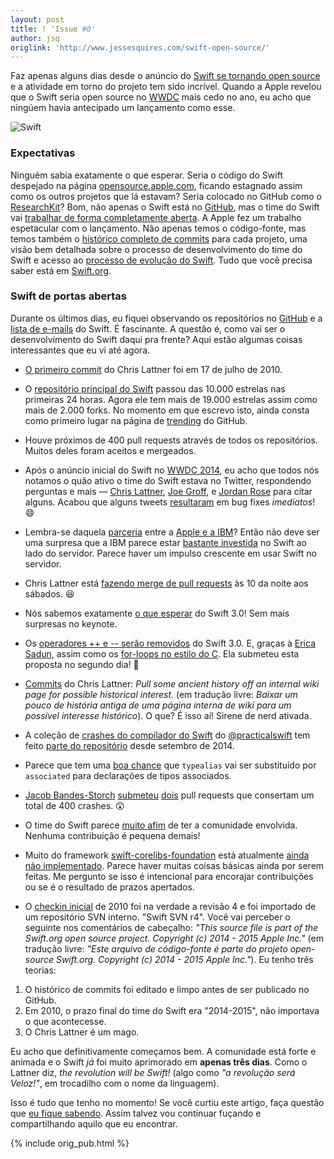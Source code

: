 ```yaml
---
layout: post
title: ! 'Issue #0'
author: jsq
origlink: 'http://www.jessesquires.com/swift-open-source/'
---
```


Faz apenas alguns dias desde o anúncio do [Swift se tornando open source](https://developer.apple.com/swift/blog/?id=34) e a atividade em torno do projeto tem sido incrível. Quando a Apple revelou que o Swift seria open source no [WWDC](https://developer.apple.com/wwdc/) mais cedo no ano, eu acho que ningúem havia antecipado um lançamento como esse.

<!--excerpt-->

<img class="img-thumbnail img-responsive center" src="/img/swift-logo.png" title="Swift" alt="Swift"/>

### Expectativas

Ninguém sabia exatamente o que esperar. Seria o código do Swift despejado na página [opensource.apple.com](http://www.opensource.apple.com), ficando estagnado assim como os outros projetos que lá estavam? Seria colocado no GitHub como o [ResearchKit](https://github.com/ResearchKit)? Bom, não apenas o Swift está no [GitHub](https://github.com/apple/), mas o time do Swift vai [trabalhar de forma completamente aberta](http://arstechnica.com/apple/2015/12/craig-federighi-talks-open-source-swift-and-whats-coming-in-version-3-0/). A Apple fez um trabalho espetacular com o lançamento. Não apenas temos o código-fonte, mas temos também o [histórico completo de commits](https://github.com/apple/swift/commits/master) para cada projeto, uma visão bem detalhada sobre o processo de desenvolvimento do time do Swift e acesso ao [processo de evolução do Swift](https://github.com/apple/swift-evolution). Tudo que você precisa saber está em [Swift.org](http://swift.org).

### Swift de portas abertas

Durante os últimos dias, eu fiquei observando os repositórios no [GitHub](https://github.com/apple/) e a [lista de e-mails](https://swift.org/community/#mailing-lists) do Swift. É fascinante. A questão é, como vai ser o desenvolvimento do Swift daqui pra frente? Aqui estão algumas coisas interessantes que eu vi até agora.

- [O primeiro commit](https://github.com/apple/swift/commit/18844bc65229786b96b89a9fc7739c0fc897905e) do Chris Lattner foi em 17 de julho de 2010.

- O [repositório principal do Swift](https://github.com/apple/swift) passou das 10.000 estrelas nas primeiras 24 horas. Agora ele tem mais de 19.000 estrelas assim como mais de 2.000 forks. No momento em que escrevo isto, ainda consta como primeiro lugar na página de [trending](https://github.com/trending) do GitHub.

- Houve próximos de 400 pull requests através de todos os repositórios. Muitos deles foram aceitos e mergeados.

- Após o anúncio inicial do Swift no [WWDC 2014](https://developer.apple.com/videos/play/wwdc2014-402/), eu acho que todos nós notamos o quão ativo o time do Swift estava no Twitter, respondendo perguntas e mais &mdash; [Chris Lattner](https://twitter.com/clattner_llvm), [Joe Groff](https://twitter.com/jckarter), e [Jordan Rose](https://twitter.com/UINT_MIN) para citar alguns. Acabou que alguns tweets [resultaram](https://github.com/apple/swift/commit/666646fee95bc75ca81e1dc5131989d56bfb0742) em bug fixes *imediatos*! 😄

- Lembra-se daquela [parceria](https://www.apple.com/pr/library/2014/07/15Apple-and-IBM-Forge-Global-Partnership-to-Transform-Enterprise-Mobility.html) entre a [Apple e a IBM](http://www.apple.com/business/mobile-enterprise-apps/)? Então não deve ser uma surpresa que a IBM parece estar [bastante investida](https://developer.ibm.com/swift/2015/12/03/introducing-the-ibm-swift-sandbox/) no Swift ao lado do servidor. Parece haver um impulso crescente em usar Swift no servidor.

- Chris Lattner está [fazendo merge de pull requests](https://github.com/apple/swift/pull/166) às 10 da noite aos sábados. 😆

- Nós sabemos exatamente [o que esperar](https://github.com/apple/swift-evolution) do Swift 3.0! Sem mais surpresas no keynote.

- Os [operadores ++ e -- serão removidos](https://github.com/apple/swift-evolution/blob/master/proposals/0004-remove-pre-post-inc-decrement.md) do Swift 3.0. E, graças à [Erica Sadun](https://twitter.com/ericasadun), assim como os [for-loops no estilo do C](https://github.com/apple/swift-evolution/blob/master/proposals/0007-remove-c-style-for-loops.md). Ela submeteu esta proposta no segundo dia! 👏

- [Commits](https://github.com/apple/swift/commit/22c3aa0588d2df1a207dcbad85946bab7976894c) do Chris Lattner: *Pull some ancient history off an internal wiki page for possible historical interest.* (em tradução livre: *Baixar um pouco de história antiga de uma página interna de wiki para um possível interesse histórico*). O que? É isso aí! Sirene de nerd ativada.

- A coleção de [crashes do compilador do Swift](https://github.com/practicalswift/swift-compiler-crashes) do [@practicalswift](https://twitter.com/practicalswift) tem feito [parte do repositório](https://github.com/apple/swift/commit/e5ca8be1a090335d401cd1d7dfcf9b2104674d5b) desde setembro de 2014.

- Parece que tem uma [boa chance](https://github.com/apple/swift-evolution/pull/33/files) que `typealias` vai ser substituído por `associated` para declarações de tipos associados.

- [Jacob Bandes-Storch](https://twitter.com/jtbandes) [submeteu](https://github.com/apple/swift/pull/253) [dois](https://github.com/apple/swift/pull/272) pull requests que consertam um total de 400 crashes. 😲

- O time do Swift parece [muito afim](https://twitter.com/clattner_llvm/status/673162286127714304) de ter a comunidade envolvida. Nenhuma contribuição é pequena demais!

- Muito do framework [swift-corelibs-foundation](https://github.com/apple/swift-corelibs-foundation) está atualmente [ainda não implementado](https://github.com/apple/swift-corelibs-foundation/search?utf8=✓&q=NSUnimplemented). Parece haver muitas coisas básicas ainda por serem feitas. Me pergunto se isso é intencional para encorajar contribuições ou se é o resultado de prazos apertados.

- O [checkin inicial](https://github.com/apple/swift/commit/afc81c1855bf711315b8e5de02db138d3d487eeb) de 2010 foi na verdade a revisão 4 e foi importado de um repositório SVN interno. "Swift SVN r4". Você vai perceber o seguinte nos comentários de cabeçalho: *"This source file is part of the Swift.org open source project. Copyright (c) 2014 - 2015 Apple Inc."* (em tradução livre: *"Este arquivo de código-fonte é parte do projeto open-source Swift.org. Copyright (c) 2014 - 2015 Apple Inc."*). Eu tenho três teorias:
1. O histórico de commits foi editado e limpo antes de ser publicado no GitHub.
2. Em 2010, o prazo final do time do Swift era "2014-2015", não importava o que acontecesse.
3. O Chris Lattner é um mago.

Eu acho que definitivamente começamos bem. A comunidade está forte e animada e o Swift *já* foi muito aprimorado em **apenas três dias**. Como o Lattner diz, *the revolution will be Swift!* (algo como *"a revolução será Veloz!"*, em trocadilho com o nome da linguagem).

Isso é tudo que tenho no momento! Se você curtiu este artigo, faça questão que [eu fique sabendo](https://twitter.com/jesse_squires). Assim talvez vou continuar fuçando e compartilhando aquilo que eu encontrar.

{% include orig_pub.html %}

